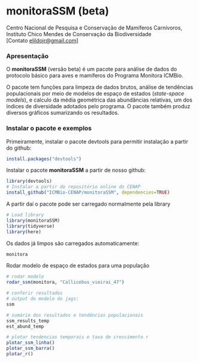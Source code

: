 # monitoraSSM (beta)
Centro Nacional de Pesquisa e Conservação de Mamíferos Carnívoros, Instituto Chico Mendes de Conservação da Biodiversidade <br />
[Contato elildojr@gmail.com]  



### Apresentação

O **monitoraSSM** (versão beta) é um pacote para análise de dados do protocolo básico para aves e mamíferos do Programa Monitora ICMBio.

O pacote tem funções para limpeza de dados brutos, análise de tendências populacionais por meio de modelos de espaço de estados (*state-space models*), e calculo da média geométrica das abundâncias relativas, um dos índices de diversidade adotados pelo programa. O pacote também  produz diversos gráficos sumarizando os resultados.


### Instalar o pacote e exemplos

Primeiramente, instalar o pacote devtools para permitir instalação a partir do github:


```r
install.packages("devtools")
```

Instalar o pacote **monitoraSSM** a partir de nosso github:


```r
library(devtools)
# Instalar a partir do repositório online do CENAP
install_github("ICMBio-CENAP/monitoraSSM", dependencies=TRUE)

```

A partir daí o pacote pode ser carregado normalmente pela library


```r
# Load library
library(monitoraSSM)
library(tidyverse)
library(here)

```

Os dados já limpos são carregados automaticamente:
```r
monitora
```

Rodar modelo de espaço de estados para uma população

```r
# rodar modelo
rodar_ssm(monitora, "Callicebus_vieirai_47")

# conferir resultados
# output do modelo do jags:
ssm

# sumário dos resultados e tendências populacionais
ssm_results_temp
est_abund_temp

# plotar tendencias temporais e taxa de crescimento r
plotar_ssm_linha()
plotar_ssm_barra()
plotar_r()


```

